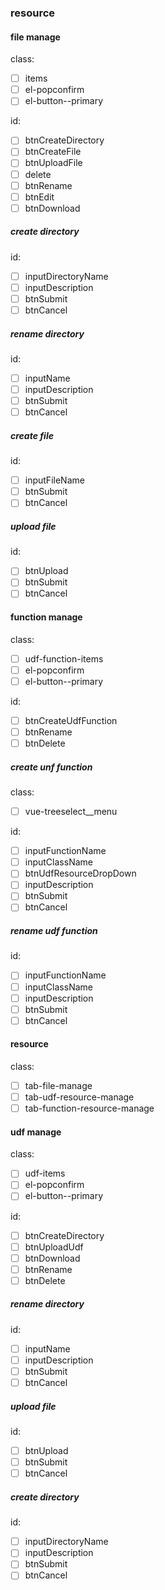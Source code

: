### resource

#### file manage

class:
- [ ] items
- [ ] el-popconfirm
- [ ] el-button--primary

id:
- [ ] btnCreateDirectory
- [ ] btnCreateFile
- [ ] btnUploadFile
- [ ] delete
- [ ] btnRename
- [ ] btnEdit
- [ ] btnDownload

##### create directory

id:
- [ ] inputDirectoryName
- [ ] inputDescription
- [ ] btnSubmit
- [ ] btnCancel

##### rename directory

id:
- [ ] inputName
- [ ] inputDescription
- [ ] btnSubmit
- [ ] btnCancel

##### create file

id:
- [ ] inputFileName
- [ ] btnSubmit
- [ ] btnCancel

##### upload file

id:
- [ ] btnUpload
- [ ] btnSubmit
- [ ] btnCancel

#### function manage

class:
- [ ] udf-function-items
- [ ] el-popconfirm
- [ ] el-button--primary

id:
- [ ] btnCreateUdfFunction
- [ ] btnRename
- [ ] btnDelete

##### create unf function

class:
- [ ] vue-treeselect__menu

id:
- [ ] inputFunctionName
- [ ] inputClassName
- [ ] btnUdfResourceDropDown
- [ ] inputDescription
- [ ] btnSubmit
- [ ] btnCancel

##### rename udf function

id:
- [ ] inputFunctionName
- [ ] inputClassName
- [ ] inputDescription
- [ ] btnSubmit
- [ ] btnCancel

#### resource

class:
- [ ] tab-file-manage
- [ ] tab-udf-resource-manage
- [ ] tab-function-resource-manage

#### udf manage

class:
- [ ] udf-items
- [ ] el-popconfirm
- [ ] el-button--primary

id:
- [ ] btnCreateDirectory
- [ ] btnUploadUdf
- [ ] btnDownload
- [ ] btnRename
- [ ] btnDelete

##### rename directory

id:
- [ ] inputName
- [ ] inputDescription
- [ ] btnSubmit
- [ ] btnCancel

##### upload file

id:
- [ ] btnUpload
- [ ] btnSubmit
- [ ] btnCancel

##### create directory

id:
- [ ] inputDirectoryName
- [ ] inputDescription
- [ ] btnSubmit
- [ ] btnCancel
